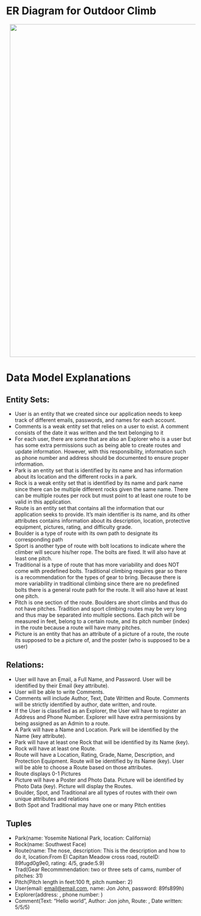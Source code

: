 # ER Diagram for Outdoor Climb
<img src="https://drive.google.com/file/d/16EsF4mzsq7fw7Az0MJWDc0z1hrSTYvMg/view?usp=sharing" width=900 hspace="10">


# Data Model Explanations

## Entity Sets:
* User is an entity that we created since our application needs to keep track of different emails, passwords, and names for each account.
* Comments is a weak entity set that relies on a user to exist. A comment consists of the date it was written and the text belonging to it
* For each user, there are some that are also an Explorer who is a user but has some extra permissions such as being able to create routes and update information. However, with this responsibility, information such as phone number and address should be documented to ensure proper information. 
* Park is an entity set that is identified by its name and has information about its location and the different rocks in a park.
* Rock is a weak entity set that is identified by its name and park name since there can be multiple different rocks given the same name. There can be multiple routes per rock but must point to at least one route to be valid in this application.
* Route is an entity set that contains all the information that our application seeks to provide. It’s main identifier is its name, and its other attributes contains information about its description, location, protective equipment, pictures, rating, and difficulty grade.
* Boulder is a type of route with its own path to designate its corresponding path
* Sport is another type of route with bolt locations to indicate where the climber will secure his/her rope. The bolts are fixed. It will also have at least one pitch.
* Traditional is a type of route that has more variability and does NOT come with predefined bolts. Traditional climbing requires gear so there is a recommendation for the types of gear to bring. Because there is more variability in traditional climbing since there are no predefined bolts there is a general route path for the route. It will also have at least one pitch.
* Pitch is one section of the route. Boulders are short climbs and thus do not have pitches. Tradition and sport climbing routes may be very long and thus may be separated into multiple sections. Each pitch will be measured in feet, belong to a certain route, and its pitch number (index) in the route because a route will have many pitches.
* Picture is an entity that has an attribute of a picture of a route, the route its supposed to be a picture of, and the poster (who is supposed to be a user)


## Relations:
* User will have an Email, a Full Name, and Password. User will be identified by their Email (key attribute).
* User will be able to write Comments.
* Comments will include Author, Text, Date Written and Route. Comments will be strictly identified by author, date written, and route.
* If the User is classified as an Explorer, the User will have to register an Address and Phone Number. Explorer will have extra permissions by being assigned as an Admin to a route.
* A Park will have a Name and Location. Park will be identified by the Name (key attribute).
* Park will have at least one Rock that will be identified by its Name (key).
* Rock will have at least one Route.
* Route will have a Location, Rating, Grade, Name, Description, and Protection Equipment. Route will be identified by its Name (key). User will be able to choose a Route based on those attributes.
* Route displays 0-1 Pictures
* Picture will have a Poster and Photo Data. Picture will be identified by Photo Data (key). Picture will display the Routes.
* Boulder, Spot, and Traditional are all types of routes with their own unique attributes and relations
* Both Spot and Traditional may have one or many Pitch entities 

## Tuples
- Park(name: Yosemite National Park, location: California)
- Rock(name: Southwest Face)
- Route(name: The nose, description: This is the description and how to do it, location:From El Capitan Meadow cross road, routeID: 89fugd0g9e0, rating: 4/5, grade:5.9)
- Trad(Gear Recommmendation: two or three sets of cams, number of pitches: 31)
- Pitch(Pitch length in feet:100 ft, pitch number: 2)
- User(email: email@email.com, name: Jon John, password: 89fs899h)
- Explorer(address: , phone number: )
- Comment(Text: “Hello world”, Author: Jon john, Route: , Date written: 5/5/5)

